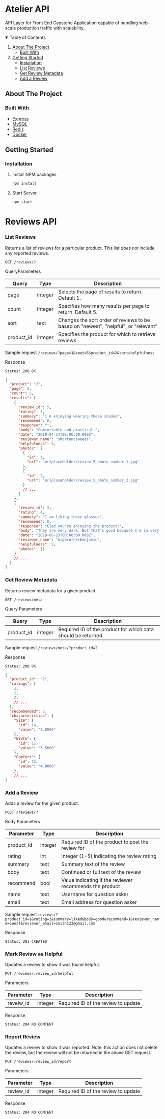 # Atelier API

API Layer for Front End Capstone Application capable of handling web-scale production traffic with scalability.

<!-- TABLE OF CONTENTS -->
<details open="open">
  <summary>Table of Contents</summary>
  <ol>
    <li>
      <a href="#about-the-project">About The Project</a>
      <ul>
        <li><a href="#built-with">Built With</a></li>
      </ul>
    </li>
    <li>
      <a href="#getting-started">Getting Started</a>
      <ul>
        <li><a href="#installation">Installation</a></li>
        <li><a href="#List-Reviews">List Reviews</a></li>
        <li><a href="#Get-Review-Metadata">Get Review Metadata</a></li>
        <li><a href="#Add-a-Review">Add a Review</a></li>
      </ul>
    </li>
  </ol>
</details>

<!-- ABOUT THE PROJECT -->

## About The Project

### Built With

- [Express](https://expressjs.com/)
- [MySQL](https://www.mysql.com/)
- [Redis](https://redis.io/)
- [Docker](https://www.docker.com/)

<!-- GETTING STARTED -->

## Getting Started

### Installation

1. Install NPM packages
   ```sh
   npm install
   ```
2. Start Server
   ```sh
   npm start
   ```

# Reviews API

### List Reviews

Returns a list of reviews for a particular product. This list _does not_ include any reported reviews.

`GET /reviews/?`

QueryParameters

| Query      | Type    | Description                                                                         |
| ---------- | ------- | ----------------------------------------------------------------------------------- |
| page       | integer | Selects the page of results to return. Default 1.                                   |
| count      | integer | Specifies how many results per page to return. Default 5.                           |
| sort       | text    | Changes the sort order of reviews to be based on "newest", "helpful", or "relevant" |
| product_id | integer | Specifies the product for which to retrieve reviews.                                |

Sample request
`/reviews/?page=1&cout=5&product_id=2&sort=helpfulness`

Response

`Status: 200 OK `

```json
{
  "product": "2",
  "page": 0,
  "count": 5,
  "results": [
    {
      "review_id": 5,
      "rating": 3,
      "summary": "I'm enjoying wearing these shades",
      "recommend": 0,
      "response": "",
      "body": "Comfortable and practical.",
      "date": "2019-04-14T00:00:00.000Z",
      "reviewer_name": "shortandsweeet",
      "helpfulness": 5,
      "photos": [
        {
          "id": 1,
          "url": "urlplaceholder/review_5_photo_number_1.jpg"
        },
        {
          "id": 2,
          "url": "urlplaceholder/review_5_photo_number_2.jpg"
        }
        // ...
      ]
    },
    {
      "review_id": 3,
      "rating": 4,
      "summary": "I am liking these glasses",
      "recommend": 0,
      "response": "Glad you're enjoying the product!",
      "body": "They are very dark. But that's good because I'm in very sunny spots",
      "date": "2019-06-23T00:00:00.000Z",
      "reviewer_name": "bigbrotherbenjamin",
      "helpfulness": 5,
      "photos": []
    }
    // ...
  ]
}
```

### Get Review Metadata

Returns review metadata for a given product.

`GET /reviews/meta`

Query Parameters

| Query      | Type    | Description                                                  |
| ---------- | ------- | ------------------------------------------------------------ |
| product_id | integer | Required ID of the product for which data should be returned |

Sample request
`/reviews/meta/?product_id=2`

Response

`Status: 200 OK `

```json
{
  "product_id": "2",
  "ratings": [
    1,
    1,
    2,
    // ...
  ],
  "recommended": 5,
  "characteristics": {
    "Size": {
      "id": 14,
      "value": "4.0000"
    },
    "Width": {
      "id": 15,
      "value": "3.5000"
    },
    "Comfort": {
      "id": 16,
      "value": "4.0000"
    },
    // ...
}
```

### Add a Review

Adds a review for the given product.

`POST /reviews/?`

Body Parameters

| Parameter  | Type    | Description                                             |
| ---------- | ------- | ------------------------------------------------------- |
| product_id | integer | Required ID of the product to post the review for       |
| rating     | int     | Integer (1-5) indicating the review rating              |
| summary    | text    | Summary text of the review                              |
| body       | text    | Continued or full text of the review                    |
| recommend  | bool    | Value indicating if the reviewer recommends the product |
| name       | text    | Username for question asker                             |
| email      | text    | Email address for question asker                        |

Sample request
`reviews/?product_id=1&rating=3&summary=liked&body=good&recommend=1&reviewer_name=Guest&reviewer_email=smith123@gmail.com`

Response

`Status: 201 CREATED `

### Mark Review as Helpful

Updates a review to show it was found helpful.

`PUT /reviews/:review_id/helpful`

Parameters

| Parameter | Type    | Description                         |
| --------- | ------- | ----------------------------------- |
| reveiw_id | integer | Required ID of the review to update |

Response

`Status: 204 NO CONTENT `

### Report Review

Updates a review to show it was reported. Note, this action does not delete the review, but the review will not be returned in the above GET request.

`PUT /reviews/:review_id/report`

Parameters

| Parameter | Type    | Description                         |
| --------- | ------- | ----------------------------------- |
| review_id | integer | Required ID of the review to update |

Response

`Status: 204 NO CONTENT `
